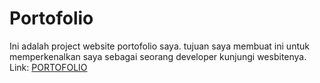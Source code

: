 # Portofolio
Ini adalah project website portofolio saya. tujuan saya membuat ini
untuk memperkenalkan saya sebagai seorang developer
kunjungi wesbitenya. Link: [PORTOFOLIO](https://portofolio-rust-delta-99.vercel.app/)

